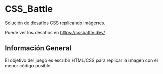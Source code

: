 # CSS_Battle

Solución de desafíos CSS replicando imágenes.

Puede ver los desafíos en https://cssbattle.dev/

## Información General

El objetivo del juego es escribir HTML/CSS para replicar la imagen con el menor código posible.

